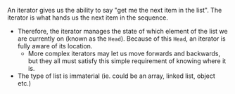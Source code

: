 
An iterator gives us the ability to say "get me the next item in the list". The iterator is what hands us the next item in the sequence.
- Therefore, the iterator manages the state of which element of the list we are currently on (known as the `Head`). Because of this `Head`, an iterator is fully aware of its location.
	- More complex iterators may let us move forwards and backwards, but they all must satisfy this simple requirement of knowing where it is.
- The type of list is immaterial (ie. could be an array, linked list, object etc.)
